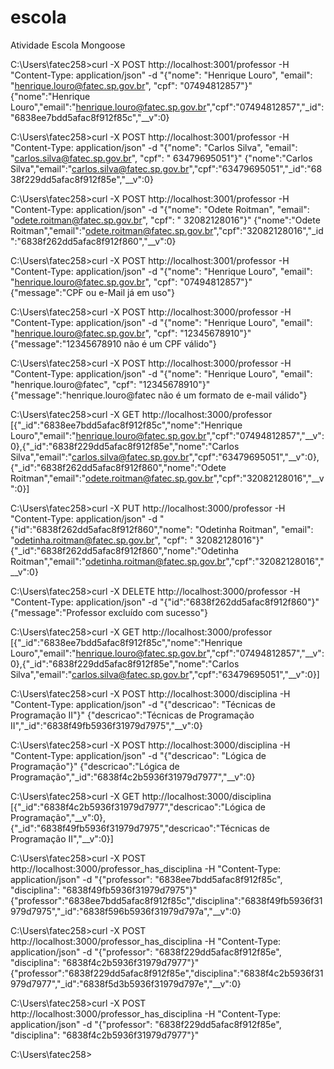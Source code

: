 # escola
Atividade Escola Mongoose

C:\Users\fatec258>curl -X POST http://localhost:3001/professor -H "Content-Type: application/json" -d "{\"nome\": \"Henrique Louro\", \"email\": \"henrique.louro@fatec.sp.gov.br\", \"cpf\": \"07494812857\"}"
{"nome":"Henrique Louro","email":"henrique.louro@fatec.sp.gov.br","cpf":"07494812857","_id":"6838ee7bdd5afac8f912f85c","__v":0}

C:\Users\fatec258>curl -X POST http://localhost:3001/professor -H "Content-Type: application/json" -d "{\"nome\": \"Carlos Silva\", \"email\": \"carlos.silva@fatec.sp.gov.br\", \"cpf\": \" 63479695051\"}"
{"nome":"Carlos Silva","email":"carlos.silva@fatec.sp.gov.br","cpf":"63479695051","_id":"6838f229dd5afac8f912f85e","__v":0}

C:\Users\fatec258>curl -X POST http://localhost:3001/professor -H "Content-Type: application/json" -d "{\"nome\": \"Odete Roitman\", \"email\": \"odete.roitman@fatec.sp.gov.br\", \"cpf\": \" 32082128016\"}"
{"nome":"Odete Roitman","email":"odete.roitman@fatec.sp.gov.br","cpf":"32082128016","_id":"6838f262dd5afac8f912f860","__v":0}

C:\Users\fatec258>curl -X POST http://localhost:3001/professor -H "Content-Type: application/json" -d "{\"nome\": \"Henrique Louro\", \"email\": \"henrique.louro@fatec.sp.gov.br\", \"cpf\": \"07494812857\"}"
{"message":"CPF ou e-Mail já em uso"}

C:\Users\fatec258>curl -X POST http://localhost:3000/professor -H "Content-Type: application/json" -d "{\"nome\": \"Henrique Louro\", \"email\": \"henrique.louro@fatec.sp.gov.br\", \"cpf\": \"12345678910\"}"
{"message":"12345678910 não é um CPF válido"}

C:\Users\fatec258>curl -X POST http://localhost:3000/professor -H "Content-Type: application/json" -d "{\"nome\": \"Henrique Louro\", \"email\": \"henrique.louro@fatec\", \"cpf\": \"12345678910\"}"
{"message":"henrique.louro@fatec não é um formato de e-mail válido"}

C:\Users\fatec258>curl -X GET http://localhost:3000/professor
[{"_id":"6838ee7bdd5afac8f912f85c","nome":"Henrique Louro","email":"henrique.louro@fatec.sp.gov.br","cpf":"07494812857","__v":0},{"_id":"6838f229dd5afac8f912f85e","nome":"Carlos Silva","email":"carlos.silva@fatec.sp.gov.br","cpf":"63479695051","__v":0},{"_id":"6838f262dd5afac8f912f860","nome":"Odete Roitman","email":"odete.roitman@fatec.sp.gov.br","cpf":"32082128016","__v":0}]

C:\Users\fatec258>curl -X PUT http://localhost:3000/professor -H "Content-Type: application/json" -d "{\"id\":\"6838f262dd5afac8f912f860\",\"nome\": \"Odetinha Roitman\", \"email\": \"odetinha.roitman@fatec.sp.gov.br\", \"cpf\": \" 32082128016\"}"
{"_id":"6838f262dd5afac8f912f860","nome":"Odetinha Roitman","email":"odetinha.roitman@fatec.sp.gov.br","cpf":"32082128016","__v":0}

C:\Users\fatec258>curl -X DELETE http://localhost:3000/professor -H "Content-Type: application/json" -d "{\"id\":\"6838f262dd5afac8f912f860\"}"
{"message":"Professor excluído com sucesso"}

C:\Users\fatec258>curl -X GET http://localhost:3000/professor
[{"_id":"6838ee7bdd5afac8f912f85c","nome":"Henrique Louro","email":"henrique.louro@fatec.sp.gov.br","cpf":"07494812857","__v":0},{"_id":"6838f229dd5afac8f912f85e","nome":"Carlos Silva","email":"carlos.silva@fatec.sp.gov.br","cpf":"63479695051","__v":0}]

C:\Users\fatec258>curl -X POST http://localhost:3000/disciplina -H "Content-Type: application/json" -d "{\"descricao\": \"Técnicas de Programação II\"}"
{"descricao":"Técnicas de Programação II","_id":"6838f49fb5936f31979d7975","__v":0}

C:\Users\fatec258>curl -X POST http://localhost:3000/disciplina -H "Content-Type: application/json" -d "{\"descricao\": \"Lógica de Programação\"}"
{"descricao":"Lógica de Programação","_id":"6838f4c2b5936f31979d7977","__v":0}

C:\Users\fatec258>curl -X GET http://localhost:3000/disciplina
[{"_id":"6838f4c2b5936f31979d7977","descricao":"Lógica de Programação","__v":0},{"_id":"6838f49fb5936f31979d7975","descricao":"Técnicas de Programação II","__v":0}]

C:\Users\fatec258>curl -X POST http://localhost:3000/professor_has_disciplina -H "Content-Type: application/json" -d "{\"professor\": \"6838ee7bdd5afac8f912f85c\", \"disciplina\": \"6838f49fb5936f31979d7975\"}"
{"professor":"6838ee7bdd5afac8f912f85c","disciplina":"6838f49fb5936f31979d7975","_id":"6838f596b5936f31979d797a","__v":0}

C:\Users\fatec258>curl -X POST http://localhost:3000/professor_has_disciplina -H "Content-Type: application/json" -d "{\"professor\": \"6838f229dd5afac8f912f85e\", \"disciplina\": \"6838f4c2b5936f31979d7977\"}"
{"professor":"6838f229dd5afac8f912f85e","disciplina":"6838f4c2b5936f31979d7977","_id":"6838f5d3b5936f31979d797e","__v":0}

C:\Users\fatec258>curl -X POST http://localhost:3000/professor_has_disciplina -H "Content-Type: application/json" -d "{\"professor\": \"6838f229dd5afac8f912f85e\", \"disciplina\": \"6838f4c2b5936f31979d7977\"}"

C:\Users\fatec258>
